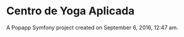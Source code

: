 Centro de Yoga Aplicada
============

A Popapp Symfony project created on September 6, 2016, 12:47 am.
